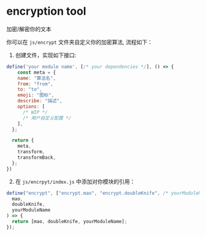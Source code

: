 # encryption tool

加密/解密你的文本

你可以在 `js/encrypt` 文件夹自定义你的加密算法, 流程如下：

1. 创建文件，实现如下接口:
``` javascript
define('your module name', [/* your dependencies */], () => {
	const meta = {
    name: "算法名",
    from: "from",
    to: "to",
    emoji: "图标",
    describe: "描述",
    options: [
      /* WIP */
      /* 用户自定义配置 */
    ],
  };

  return {
    meta,
    transform,
    transformBack,
  };
})
```
2. 在 `js/encrpyt/index.js` 中添加对你模块的引用：
``` javascript
define("encrypt", ["encrypt.mao", "encrypt.doubleKnife", /* yourModuleName */], (
  mao,
  doubleKnife,
  yourModuleName
) => {
  return [mao, doubleKnife, yourModuleName];
});

```
